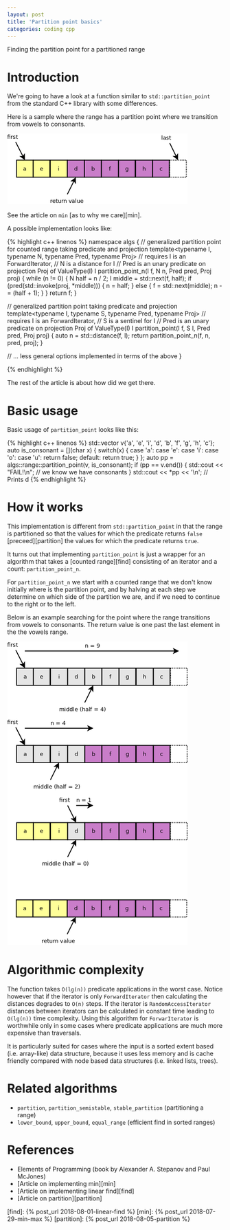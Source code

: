 ```yaml
---
layout: post
title: 'Partition point basics'
categories: coding cpp
---
```


Finding the partition point for a partitioned range


# Introduction

We're going to have a look at a function similar to `std::partition_point` from
the standard C++ library with some differences.

Here is a sample where the range has a partition point where we transition from
vowels to consonants.

![Partition point](/assets/2018-08-07-partition-point/01-partition_point.png)

See the article on `min` [as to why we care][min].

A possible implementation looks like:

{% highlight c++ linenos %}
namespace algs {
  // generalized partition point for counted range taking predicate and projection
  template<typename I, typename N, typename Pred, typename Proj>
  // requires I is an ForwardIterator,
  //   N is a distance for I
  //   Pred is an unary predicate on projection Proj of ValueType(I)
  I partition_point_n(I f, N n, Pred pred, Proj proj) {
    while (n != 0) {
      N half = n / 2;
      I middle = std::next(f, half);
      if (pred(std::invoke(proj, *middle))) {
        n = half;
      }
      else {
        f = std::next(middle);
        n -= (half + 1);
      }
    }
    return f;
  }

  // generalized partition point taking predicate and projection
  template<typename I, typename S, typename Pred, typename Proj>
  // requires I is an ForwardIterator,
  //   S is a sentinel for I
  //   Pred is an unary predicate on projection Proj of ValueType(I)
  I partition_point(I f, S l, Pred pred, Proj proj) {
    auto n = std::distance(f, l);
    return partition_point_n(f, n, pred, proj);
  }

  // ... less general options implemented in terms of the above
}

{% endhighlight %}

The rest of the article is about how did we get there.


# Basic usage

Basic usage of `partition_point` looks like this:

{% highlight c++ linenos %}
  std::vector<char> v{'a', 'e', 'i', 'd', 'b', 'f', 'g', 'h', 'c'};
  auto is_consonant = [](char x) {
    switch(x) {
      case 'a': case 'e': case 'i': case 'o': case 'u': return false;
      default: return true;
    }
  };
  auto pp = algs::range::partition_point(v, is_consonant);
  if (pp == v.end()) {
    std::cout << "FAIL!\n"; // we know we have consonants
  }
  std::cout << *pp << '\n'; // Prints d
{% endhighlight %}


# How it works

This implementation is different from `std::partition_point` in that the range
is partitioned so that the values for which the predicate returns `false`
[preceed][partition] the values for which the predicate returns `true`.

It turns out that implementing `partition_point` is just a wrapper for an
algorithm that takes a [counted range][find] consisting of an iterator and a
count: `partition_point_n`.

For `partition_point_n` we start with a counted range that we don't know
initially where is the partition point, and by halving at each step we
determine on which side of the partition we are, and if we need to continue to
the right or to the left.

Below is an example searching for the point where the range transitions from
vowels to consonants. The return value is one past the last element in the the
vowels range.


![Partition point n](/assets/2018-08-07-partition-point/02-partition_point_n.png)

# Algorithmic complexity

The function takes `O(lg(n))` predicate applications in the worst case. Notice
however that if the iterator is only `ForwardIterator` then calculating the
distances degrades to `O(n)` steps. If the iterator is `RandomAccessIterator`
distances between iterators can be calculated in constant time leading to
`O(lg(n))` time complexity. Using this algorithm for `ForwarIterator` is
worthwhile only in some cases where predicate applications are much more
expensive than traversals.

It is particularly suited for cases where the input is a sorted extent based
(i.e. array-like) data structure, because it uses less memory and is cache
friendly compared with node based data structures (i.e. linked lists, trees).


# Related algorithms

- `partition`, `partition_semistable`, `stable_partition` (partitioning a range)
- `lower_bound`, `upper_bound`, `equal_range` (efficient find in sorted ranges)


# References

- Elements of Programming (book by Alexander A. Stepanov and Paul McJones)
- [Article on implementing min][min]
- [Article on implementing linear find][find]
- [Article on partition][partition]


[find]:  {% post_url 2018-08-01-linear-find %}
[min]:  {% post_url 2018-07-29-min-max %}
[partition]:  {% post_url 2018-08-05-partition %}
